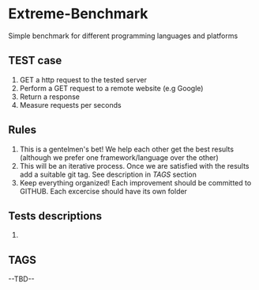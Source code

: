 # Extreme-Benchmark
Simple benchmark for different programming languages and platforms

## TEST case
1. GET a http request to the tested server
2. Perform a GET request to a remote website (e.g Google)
3. Return a response
4. Measure requests per seconds

## Rules
1. This is a gentelmen's bet! We help each other get the best results (although we prefer one framework/language over the other)
2. This will be an iterative process. Once we are satisfied with the results add a suitable git tag. See description in _TAGS_ section
3. Keep everything organized! Each improvement should be committed to GITHUB. Each excercise should have its own folder

## Tests descriptions
1. 

## TAGS
--TBD--
